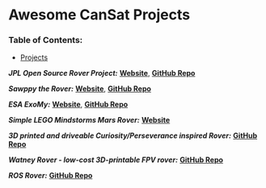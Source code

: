 # Awesome CanSat Projects


### **Table of Contents:**
* [Projects](#projects)



***JPL Open Source Rover Project:*** 
[**Website**](https://jplopensourcerover.com/), 
[**GitHub Repo**](https://github.com/nasa-jpl/open-source-rover)

***Sawppy the Rover:***
[**Website**](http://sawppy.com/), 
[**GitHub Repo**](https://github.com/Roger-random/Sawppy_Rover)

***ESA ExoMy:***
[**Website**](https://esa-prl.github.io/ExoMy/), 
[**GitHub Repo**](https://github.com/0xD0M1M0/ExoMy)

***Simple LEGO Mindstorms Mars Rover:*** 
[**Website**](http://www.bartneck.de/2018/03/03/simple-lego-mindstorms-mars-rover/)

***3D printed and driveable Curiosity/Perseverance inspired Rover:*** 
[**GitHub Repo**](https://github.com/jakkra/Mars-Rover)

***Watney Rover -  low-cost 3D-printable FPV rover:***
[**GitHub Repo**](https://github.com/nikivanov/watney)

***ROS Rover:*** 
[**GitHub Repo**](https://github.com/danielsnider/ros-rover)
